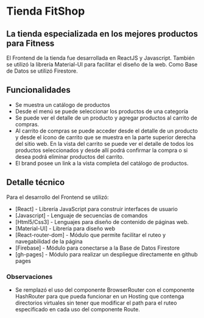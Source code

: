 # Tienda FitShop
## La tienda especializada en los mejores productos para Fitness

El Frontend de la tienda fue desarrollada en ReactJS y Javascript. También se utilizó la librería Material-UI para facilitar el diseño de la web.
Como Base de Datos se utilizó Firestore.

## Funcionalidades

- Se muestra un catálogo de productos 
- Desde el menú se puede seleccionar los productos de una categoría
- Se puede ver el detalle de un producto y agregar productos al carrito de compras.
- Al carrito de compras se puede acceder desde el detalle de un producto y desde el ícono de carrito que se muestra en la parte superior derecha del sitio web.  En la vista del carrito se puede ver el detalle de todos los productos seleccionados y desde allí podrá confirmar la compra o si desea podrá eliminar productos del carrito.
- El brand posee un link a la vista completa del catálogo de productos.

## Detalle técnico

Para el desarrollo del Frontend se utilizó:

- [React] - Librería JavaScript para construir interfaces de usuario
- [Javascript] - Lenguaje de secuencias de comandos
- [Html5/Css3] - Lenguajes para diseño de contenido de páginas web.
- [Material-UI] - Librería para diseño web
- [React-router-dom] - Módulo que permite facilitar el ruteo y navegabilidad de la página
- [Firebase] - Módulo para conectarse a la Base de Datos Firestore
- [gh-pages] - Módulo para realizar un despliegue directamente en github pages

### Observaciones

- Se remplazó el uso del componente BrowserRouter con el componente HashRouter para que pueda funcionar en un Hosting que contenga directorios virtuales sin tener que modificar el path para el ruteo especificado en cada uso del componente Route.

